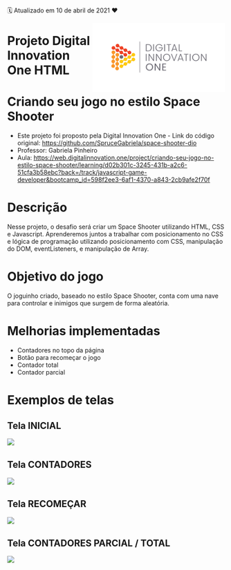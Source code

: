 :spiral_calendar: Atualizado em 10 de abril de 2021 :heart:

<img align="right" alt="GIF" height="160px" src="https://github.com/rdeconti/rdeconti-resources/blob/main/Digital%20Innovation%20One%20-%20Logotipo.png" />

# Projeto Digital Innovation One HTML
# Criando seu jogo no estilo Space Shooter
- Este projeto foi proposto pela Digital Innovation One - Link do código original: https://github.com/SpruceGabriela/space-shooter-dio
- Professor: Gabriela Pinheiro
- Aula: https://web.digitalinnovation.one/project/criando-seu-jogo-no-estilo-space-shooter/learning/d02b301c-3245-431b-a2c6-51cfa3b58ebc?back=/track/javascript-game-developer&bootcamp_id=598f2ee3-6af1-4370-a843-2cb9afe2f70f

# Descrição
Nesse projeto, o desafio será criar um Space Shooter utilizando HTML, CSS e Javascript. Aprenderemos juntos a trabalhar com posicionamento no CSS e lógica de programação utilizando posicionamento com CSS, manipulação do DOM, eventListeners, e manipulação de Array.

# Objetivo do jogo
O joguinho criado, baseado no estilo Space Shooter, conta com uma nave para controlar e inimigos que surgem de forma aleatória. 

# Melhorias implementadas
- Contadores no topo da página
- Botão para recomeçar o jogo
- Contador total
- Contador parcial

# Exemplos de telas

## Tela INICIAL
<img src="https://github.com/rdeconti/Projeto-DIO-HTML-Jogo-Space-Shooter/blob/main/Test-screens/tela-inicial.jpg" />

## Tela CONTADORES
<img src="https://github.com/rdeconti/Projeto-DIO-HTML-Jogo-Space-Shooter/blob/main/Test-screens/tela-contadores.jpg" />

## Tela RECOMEÇAR
<img src="https://github.com/rdeconti/Projeto-DIO-HTML-Jogo-Space-Shooter/blob/main/Test-screens/tela-recome%C3%A7ar.jpg" />

## Tela CONTADORES PARCIAL / TOTAL
<img src="https://github.com/rdeconti/Projeto-DIO-HTML-Jogo-Space-Shooter/blob/main/Test-screens/tela-contador-total-parcial.jpg" />
